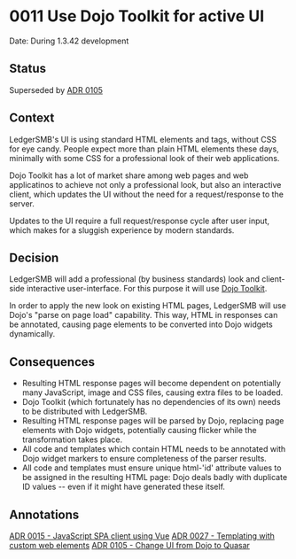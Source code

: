 # 0011 Use Dojo Toolkit for active UI

Date: During 1.3.42 development

## Status

Superseded by [ADR 0105](./0105-change-ui-from-dojo-to-quasar.md)

## Context

LedgerSMB's UI is using standard HTML elements and tags, without
CSS for eye candy. People expect more than plain HTML elements these
days, minimally with some CSS for a professional look of their
web applications.

Dojo Toolkit has a lot of market share among web pages and web
applicatinos to achieve not only a professional look, but also an
interactive client, which updates the UI without the need for a
request/response to the server.

Updates to the UI require a full request/response cycle after user
input, which makes for a sluggish experience by modern standards.

## Decision

LedgerSMB will add a professional (by business standards) look and
client-side interactive user-interface.  For this purpose it will
use [Dojo Toolkit](https://dojotoolkit.org/).

In order to apply the new look on existing HTML pages, LedgerSMB
will use Dojo's "parse on page load" capability.  This way, HTML in
responses can be annotated, causing page elements to be converted
into Dojo widgets dynamically.

## Consequences

- Resulting HTML response pages will become dependent on potentially
  many JavaScript, image and CSS files, causing extra files to be
  loaded.
- Dojo Toolkit (which fortunately has no dependencies of its own)
  needs to be distributed with LedgerSMB.
- Resulting HTML response pages will be parsed by Dojo, replacing
  page elements with Dojo widgets, potentially causing flicker while
  the transformation takes place.
- All code and templates which contain HTML needs to be annotated
  with Dojo widget markers to ensure completeness of the parser results.
- All code and templates must ensure unique html-'id' attribute values
  to be assigned in the resulting HTML page: Dojo deals badly with
  duplicate ID values -- even if it might have generated these itself.

## Annotations

[ADR 0015 - JavaScript SPA client using Vue](./0015-js-spa-client-using-vue.md)
[ADR 0027 - Templating with custom web elements](./0027-templating-with-custom-web-elements.md)
[ADR 0105 - Change UI from Dojo to Quasar](./0105-change-ui-from-dojo-to-quasar.md)
